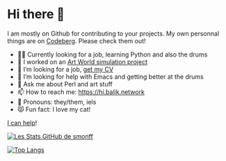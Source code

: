 # Hi there 👋

I am mostly on Github for contributing to your projects. My own personnal things are on [Codeberg](https://codeberg.org/smonff). Please check them out!

- 🌱🐍 Currently looking for a job, learning Python and also the drums
- 🔭 I worked on an [Art World simulation project](https://metacpan.org/pod/Art::World) 
- 👯 I’m looking for a job, [get my CV](https://hi.balik.network/fr/cv_sebastien_feugere_2020-06-12.pdf)
- 🐄 I’m looking for help with Emacs and getting better at the drums
- 💬 Ask me about Perl and art stuff
- 📫 How to reach me: https://hi.balik.network
- 🤔 Pronouns: they/them, iels
- 😾 Fun fact: I love my cat!

[I can help](https://youtu.be/It3MISMvR2I)!

<!-- **smonff/smonff** is a ✨ _special_ ✨ repository because its `README.md` (this file) appears on your GitHub profile. -->
<!-- https://github.com/anuraghazra/github-readme-stats -->
[![Les Stats GitHub de smonff](https://github-readme-stats.vercel.app/api?username=smonff&count_private=true&show_icons=true&theme=buefy)](https://github.com/anuraghazra/github-readme-stats)

[![Top Langs](https://github-readme-stats.vercel.app/api/top-langs/?username=smonff&layout=compact)](https://github.com/anuraghazra/github-readme-stats)

